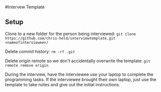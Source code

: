 #Intervew Template

## Setup

Clone to a new folder for the person being interviewed:
`git clone https://github.com/chris-held/interviewtemplate.git <nameofinterviewee>/`

Delete commit history:
`rm -rf .git`

Delete origin remote so we don't accidentally overwrite the template:
`git remote remove origin`

During the interview, have the interviewee use your laptop to complete the programming tasks. If the interviewee brought their own laptop, just use the template to take notes and give out the initial instructions.